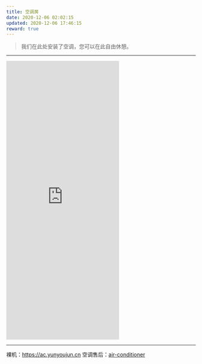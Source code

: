 ```yaml
---
title: 空调房
date: 2020-12-06 02:02:15
updated: 2020-12-06 17:46:15
reward: true
---
```


> 我们在此处安装了空调，您可以在此自由休憩。

---

<iframe height="740" frameborder="no" src="https://ac.yunyoujun.cn"></iframe>

---

裸机：<https://ac.yunyoujun.cn>
空调售后：[air-conditioner](https://github.com/YunYouJun/air-conditioner)
